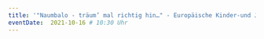 ```yaml
---
title: '"Naumbalo - träum’ mal richtig hin…" - Europäische Kinder-und Jugendbuchmesse Saarbrücken'
eventDate:  2021-10-16 # 10:30 Uhr
---
```


